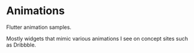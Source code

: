 # Animations

Flutter animation samples.

Mostly widgets that mimic various animations I see on concept sites such as Dribbble.
